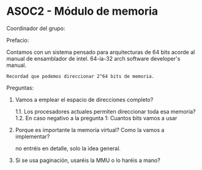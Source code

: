 # ASOC2 - Módulo de memoria

Coordinador del grupo:

Prefacio:

Contamos con un sistema pensado para arquitecturas de 64 bits
acorde al manual de ensamblador de intel. 
64-ia-32 arch software developer's manual.
	
	Recordad que podemos direccionar 2^64 bits de memoria.

Preguntas:

1. Vamos a emplear el espacio de direcciones completo?

    1.1. Los procesadores actuales permiten direccionar toda esa memoria?
    1.2. En caso negativo a la pregunta 1: Cuantos bits vamos a usar
		
2. Porque es importante la memoria virtual? Como la vamos a implementar?

    no entréis en detalle, solo la idea general.
	
3. Si se usa paginación, usaréis la MMU o lo haréis a mano?
	

